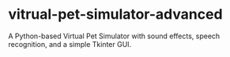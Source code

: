 # vitrual-pet-simulator-advanced
A Python-based Virtual Pet Simulator with sound effects, speech recognition, and a simple Tkinter GUI.

